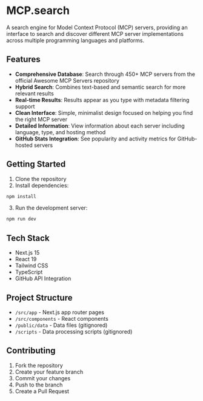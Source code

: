 # MCP.search

A search engine for Model Context Protocol (MCP) servers, providing an interface to search and discover different MCP server implementations across multiple programming languages and platforms.

## Features

- **Comprehensive Database**: Search through 450+ MCP servers from the official Awesome MCP Servers repository
- **Hybrid Search**: Combines text-based and semantic search for more relevant results
- **Real-time Results**: Results appear as you type with metadata filtering support
- **Clean Interface**: Simple, minimalist design focused on helping you find the right MCP server
- **Detailed Information**: View information about each server including language, type, and hosting method
- **GitHub Stats Integration**: See popularity and activity metrics for GitHub-hosted servers

## Getting Started

1. Clone the repository
2. Install dependencies:
```bash
npm install
```
3. Run the development server:
```bash
npm run dev
```

## Tech Stack

- Next.js 15
- React 19
- Tailwind CSS
- TypeScript
- GitHub API Integration

## Project Structure

- `/src/app` - Next.js app router pages
- `/src/components` - React components
- `/public/data` - Data files (gitignored)
- `/scripts` - Data processing scripts (gitignored)

## Contributing

1. Fork the repository
2. Create your feature branch
3. Commit your changes
4. Push to the branch
5. Create a Pull Request
